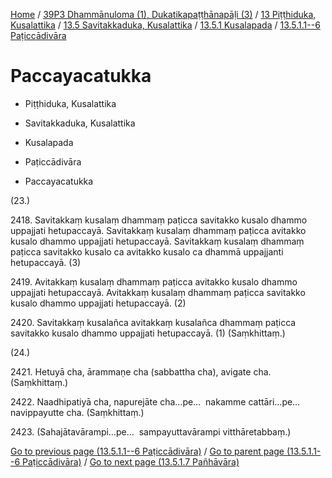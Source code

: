 
[Home](/) / [39P3 Dhammānuloma (1), Dukatikapaṭṭhānapāḷi (3)](../../../../../39P3.md) / [13 Piṭṭhiduka, Kusalattika](../../../../13.md) / [13.5 Savitakkaduka, Kusalattika](../../../13.5.md) / [13.5.1 Kusalapada](../../13.5.1.md) / [13.5.1.1--6 Paṭiccādivāra](../13.5.1.1--6.md)

# Paccayacatukka

* Piṭṭhiduka, Kusalattika

* Savitakkaduka, Kusalattika

* Kusalapada

* Paṭiccādivāra

* Paccayacatukka

(23.)

2418\. Savitakkaṃ kusalaṃ dhammaṃ paṭicca savitakko kusalo dhammo uppajjati hetupaccayā. Savitakkaṃ kusalaṃ dhammaṃ paṭicca avitakko kusalo dhammo uppajjati hetupaccayā. Savitakkaṃ kusalaṃ dhammaṃ paṭicca savitakko kusalo ca avitakko kusalo ca dhammā uppajjanti hetupaccayā. (3)

2419\. Avitakkaṃ kusalaṃ dhammaṃ paṭicca avitakko kusalo dhammo uppajjati hetupaccayā. Avitakkaṃ kusalaṃ dhammaṃ paṭicca savitakko kusalo dhammo uppajjati hetupaccayā. (2)

2420\. Savitakkaṃ kusalañca avitakkaṃ kusalañca dhammaṃ paṭicca savitakko kusalo dhammo uppajjati hetupaccayā. (1) (Saṃkhittaṃ.)

(24.)

2421\. Hetuyā cha, ārammaṇe cha (sabbattha cha), avigate cha. (Saṃkhittaṃ.)

2422\. Naadhipatiyā cha, napurejāte cha…pe…  nakamme cattāri…pe…  navippayutte cha. (Saṃkhittaṃ.)

2423\. (Sahajātavārampi…pe…  sampayuttavārampi vitthāretabbaṃ.)

[Go to previous page (13.5.1.1--6 Paṭiccādivāra)](../13.5.1.1--6.md) / [Go to parent page (13.5.1.1--6 Paṭiccādivāra)](../13.5.1.1--6.md) / [Go to next page (13.5.1.7 Pañhāvāra)](../13.5.1.7.md)


